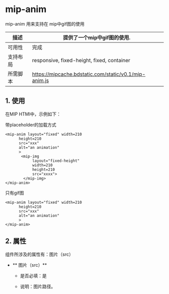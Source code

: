 # mip-anim

mip-anim 用来支持在 mip中gif图的使用

描述|提供了一个mip中gif图的使用.
----|----
可用性|完成
支持布局| responsive, fixed-height, fixed, container
所需脚本|https://mipcache.bdstatic.com/static/v0.1/mip-anim.js

## 1. 使用

在MIP HTMl中，示例如下：

带placeholder的加载方式
```
<mip-anim layout="fixed" width=210
      height=210
      src="xxx"
      alt="an animation"
      >
       <mip-img
            layout="fixed-height"
            width=210
            height=210
            src="xxxx">
        </mip-img>
</mip-anim>
```

只有gif图
```
<mip-anim layout="fixed" width=210
      height=210
      src="xxx"
      alt="an animation"
      >
</mip-anim>
```


## 2. 属性

组件所涉及的属性有：图片（src）

- ** 图片（src）**

    - 是否必填：是

    - 说明：图片路径。

